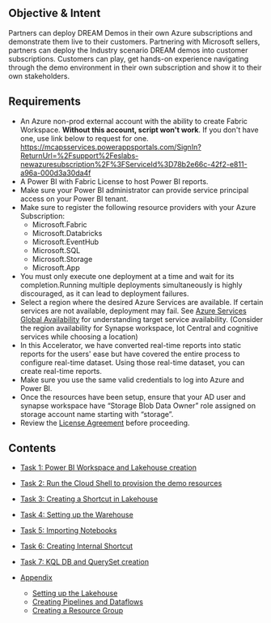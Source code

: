 ## Objective & Intent
Partners can deploy DREAM Demos in their own Azure subscriptions and demonstrate them live to their customers. 
Partnering with Microsoft sellers, partners can deploy the Industry scenario DREAM demos into customer subscriptions. 
Customers can play, get hands-on experience navigating through the demo environment in their own subscription and show it to their own stakeholders.

## Requirements

* An Azure non-prod external account with the ability to create Fabric Workspace. **Without this account, script won't work**. If you don't have one, use link below to request for one.
https://mcapsservices.powerappsportals.com/SignIn?ReturnUrl=%2Fsupport%2Feslabs-newazuresubscription%2F%3FServiceId%3D78b2e66c-42f2-e811-a96a-000d3a30da4f
* A Power BI with Fabric License to host Power BI reports.
* Make sure your Power BI administrator can provide service principal access on your Power BI tenant.
* Make sure to register the following resource providers with your Azure Subscription:
   - Microsoft.Fabric
   - Microsoft.Databricks
   - Microsoft.EventHub
   - Microsoft.SQL
   - Microsoft.Storage
   - Microsoft.App
* You must only execute one deployment at a time and wait for its completion.Running multiple deployments simultaneously is highly discouraged, as it can lead to deployment failures.
* Select a region where the desired Azure Services are available. If certain services are not available, deployment may fail. See [Azure Services Global Availability](https://azure.microsoft.com/en-us/global-infrastructure/services/?products=all) for understanding target service availability. (Consider the region availability for Synapse workspace, Iot Central and cognitive services while choosing a location)
* In this Accelerator, we have converted real-time reports into static reports for the users' ease but have covered the entire process to configure real-time dataset. Using those real-time dataset, you can create real-time reports.
* Make sure you use the same valid credentials to log into Azure and Power BI.
* Once the resources have been setup, ensure that your AD user and synapse workspace have “Storage Blob Data Owner” role assigned on storage account name starting with “storage”.
* Review the [License Agreement](https://github.com/microsoft/Azure-Analytics-and-AI-Engagement/blob/main/CDP-Retail/license.md) before proceeding.
  
## Contents

  - [Task 1: Power BI Workspace and Lakehouse creation](Task1-Power-BI-Workspace-and-Lakehouse-creation.md)
  - [Task 2: Run the Cloud Shell to provision the demo resources](Task2-Run-the-Cloud-Shell-to-provision-the-demo-resources.md)
  - [Task 3: Creating a Shortcut in Lakehouse](Task3-Creating-a-Shortcut-in-Lakehouse.md)
  - [Task 4: Setting up the Warehouse](Task4-Setting-up-the-Warehouse.md)
  - [Task 5: Importing Notebooks](Task5-Importing-Notebooks.md)
  - [Task 6: Creating Internal Shortcut](Task6-Creating-Internal-Shortcut.md)
  - [Task 7: KQL DB and QuerySet creation](Task7-KQL-DB-and-QuerySet-creation.md)

- [Appendix](#appendix)
  - [Setting up the Lakehouse](#setting-up-the-lakehouse)
  - [Creating Pipelines and Dataflows](#creating-pipelines-and-dataflows)
  - [Creating a Resource Group](#creating-a-resource-group)

<!-- /TOC -->





